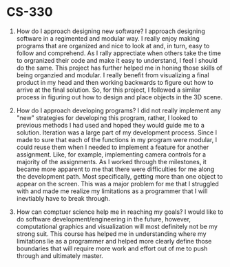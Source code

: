 # CS-330

1. How do I approach designing new software?
I approach designing software in a regimented and modular way. I really enjoy making programs that are organized and nice to look at and, in turn, easy to follow and comprehend. As I rally apprectiate when others take the time to orgranized their code and make it easy to understand, I feel I should do the same. This project has further helped me in honing those skills of being organzied and modular. I really benefit from visualizing a final product in my head and then working backwards to figure out how to arrive at the final solution. So, for this project, I followed a similar process in figuring out how to design and place objects in the 3D scene. 

2. How do I approach developing programs?
I did not really implement any "new" strategies for developing this program, rather, I looked to previous methods I had used and hoped they would guide me to a solution. Iteration was a large part of my development process. Since I made to sure that each of the functions in my program were modular, I could reuse them when I needed to implement a feature for another assignment. Like, for example, implementing camera controls for a majority of the assignments. As I worked through the milestones, it became more apparent to me that there were difficulties for me along the development path. Most specifically, getting more than one object to appear on the screen. This was a major problem for me that I struggled with and made me realize my limitations as a programmer that I will inevtiably have to break through.

3. How can comptuer science help me in reaching my goals?
I would like to do software development/engineering in the future, however, computational graphics and visualization will most definitely not be my strong suit. This course has helped me in understanding where my limitations lie as a programmer and helped more clearly define those boundaries that will require more work and effort out of me to push through and ultimately master. 
